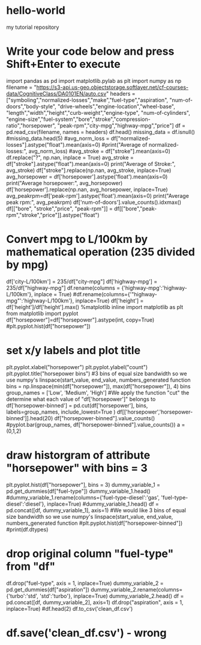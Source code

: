 # hello-world
my tutorial repository
# Write your code below and press Shift+Enter to execute
import pandas as pd
import matplotlib.pylab as plt
import numpy as np
filename = "https://s3-api.us-geo.objectstorage.softlayer.net/cf-courses-data/CognitiveClass/DA0101EN/auto.csv"
headers = ["symboling","normalized-losses","make","fuel-type","aspiration", "num-of-doors","body-style",
         "drive-wheels","engine-location","wheel-base", "length","width","height","curb-weight","engine-type",
         "num-of-cylinders", "engine-size","fuel-system","bore","stroke","compression-ratio","horsepower",
         "peak-rpm","city-mpg","highway-mpg","price"]
df = pd.read_csv(filename, names = headers)
df.head()
missing_data = df.isnull()
#missing_data.head(5)
#avg_norm_loss = df["normalized-losses"].astype("float").mean(axis=0)
#print("Average of normalized-losses:", avg_norm_loss)
#avg_stroke = df["stroke"].mean(axis=0)
df.replace("?", np.nan, inplace = True)
avg_stroke = df["stroke"].astype("float").mean(axis=0)
print("Average of Stroke:", avg_stroke)
df["stroke"].replace(np.nan, avg_stroke, inplace=True)
avg_horsepower = df['horsepower'].astype('float').mean(axis=0)
print("Average horsepower:", avg_horsepower)
df['horsepower'].replace(np.nan, avg_horsepower, inplace=True)
avg_peakrpm=df['peak-rpm'].astype('float').mean(axis=0)
print("Average peak rpm:", avg_peakrpm)
df['num-of-doors'].value_counts().idxmax()
df[["bore", "stroke","price", "peak-rpm"]] = df[["bore","peak-rpm","stroke","price"]].astype("float")
# Convert mpg to L/100km by mathematical operation (235 divided by mpg)
df['city-L/100km'] = 235/df["city-mpg"]
df['highway-mpg'] = 235/df["highway-mpg"]
df.rename(columns = {'highway-mpg':'highway-L/100km'}, inplace = True)
#df.rename(columns={'"highway-mpg"':'highway-L/100km'}, inplace=True)
df['height'] = df['height']/df['height'].max()
%matplotlib inline
import matplotlib as plt
from matplotlib import pyplot
df["horsepower"]=df["horsepower"].astype(int, copy=True)
#plt.pyplot.hist(df["horsepower"])
# set x/y labels and plot title
plt.pyplot.xlabel("horsepower")
plt.pyplot.ylabel("count")
plt.pyplot.title("horsepower bins")
#3 bins of equal size bandwidth so we use numpy's linspace(start_value, end_value, numbers_generated function
bins = np.linspace(min(df["horsepower"]), max(df["horsepower"]), 4)
bins
group_names = ['Low', 'Medium', 'High']
#We apply the function "cut" the determine what each value of "df['horsepower']" belongs to
df['horsepower-binned'] = pd.cut(df['horsepower'], bins, labels=group_names, include_lowest=True )
df[['horsepower','horsepower-binned']].head(20)
df["horsepower-binned"].value_counts()
#pyplot.bar(group_names, df["horsepower-binned"].value_counts())
a = (0,1,2)
# draw historgram of attribute "horsepower" with bins = 3
plt.pyplot.hist(df["horsepower"], bins = 3)
dummy_variable_1 = pd.get_dummies(df["fuel-type"])
dummy_variable_1.head()
#dummy_variable_1.rename(columns={'fuel-type-diesel':'gas', 'fuel-type-diesel':'diesel'}, inplace=True)
#dummy_variable_1.head()
df = pd.concat([df, dummy_variable_1], axis=1)
#We would like 3 bins of equal size bandwidth so we use numpy's linspace(start_value, end_value, numbers_generated function
#plt.pyplot.hist(df["horsepower-binned"])
#print(df.dtypes)

# drop original column "fuel-type" from "df"
df.drop("fuel-type", axis = 1, inplace=True)
dummy_variable_2 = pd.get_dummies(df["aspiration"])
dummy_variable_2.rename(columns={'turbo':'std', 'std':'turbo'}, inplace=True)
dummy_variable_2.head()
df = pd.concat([df, dummy_variable_2], axis=1)
df.drop("aspiration", axis = 1, inplace=True)
#df.head(2)
df.to_csv('clean_df.csv')
# df.save('clean_df.csv') - wrong
